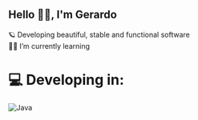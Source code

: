 ## Hello 👋🏼, I'm Gerardo

🪐 Developing beautiful, stable and functional software</br>
🐱‍🏍 I’m currently learning</br>


# 💻 Developing in:
![Java](https://img.shields.io/badge/java-%23ED8B00.svg?style=for-the-badge&logo=java&logoColor=white)
